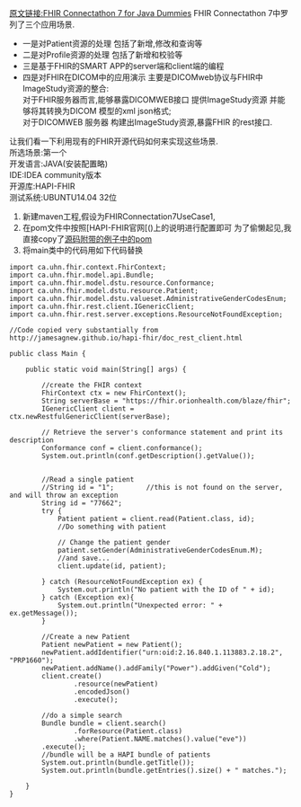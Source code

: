 [原文链接:FHIR Connectathon 7 for Java Dummies](http://fhirblog.com/2014/07/31/fhir-connectathon-7-for-java-dummies/)
FHIR Connectathon 7中罗列了三个应用场景.		
*	一是对Patient资源的处理  包括了新增,修改和查询等		
*	二是对Profile资源的处理  包括了新增和校验等		
*	三是基于FHIR的SMART APP的server端和client端的编程		
*	四是对FHIR在DICOM中的应用演示		主要是DICOMweb协议与FHIR中ImageStudy资源的整合:		
对于FHIR服务器而言,能够暴露DICOMWEB接口 提供ImageStudy资源 并能够将其转换为DICOM 模型的xml json格式;		
对于DICOMWEB 服务器 构建出ImageStudy资源,暴露FHIR 的rest接口.		

让我们看一下利用现有的FHIR开源代码如何来实现这些场景.				
所选场景:第一个		
开发语言:JAVA(安装配置略)	
IDE:IDEA community版本		
开源库:HAPI-FHIR		
测试系统:UBUNTU14.04 32位	

1.	新建maven工程,假设为FHIRConnectation7UseCase1,	
2. 	在pom文件中按照[HAPI-FHIR官网[()上的说明进行配置即可	为了偷懒起见,我直接copy了[源码附带的例子中的pom](https://github.com/jamesagnew/hapi-fhir/blob/master/restful-server-example/pom.xml)
3.	将main类中的代码用如下代码替换		
```
import ca.uhn.fhir.context.FhirContext;
import ca.uhn.fhir.model.api.Bundle;
import ca.uhn.fhir.model.dstu.resource.Conformance;
import ca.uhn.fhir.model.dstu.resource.Patient;
import ca.uhn.fhir.model.dstu.valueset.AdministrativeGenderCodesEnum;
import ca.uhn.fhir.rest.client.IGenericClient;
import ca.uhn.fhir.rest.server.exceptions.ResourceNotFoundException;

//Code copied very substantially from http://jamesagnew.github.io/hapi-fhir/doc_rest_client.html

public class Main {

    public static void main(String[] args) {

        //create the FHIR context
        FhirContext ctx = new FhirContext();
        String serverBase = "https://fhir.orionhealth.com/blaze/fhir";
        IGenericClient client = ctx.newRestfulGenericClient(serverBase);

        // Retrieve the server's conformance statement and print its description
        Conformance conf = client.conformance();
        System.out.println(conf.getDescription().getValue());


        //Read a single patient
        //String id = "1";        //this is not found on the server, and will throw an exception
        String id = "77662";
        try {
            Patient patient = client.read(Patient.class, id);
            //Do something with patient

            // Change the patient gender
            patient.setGender(AdministrativeGenderCodesEnum.M);
            //and save...
            client.update(id, patient);

        } catch (ResourceNotFoundException ex) {
            System.out.println("No patient with the ID of " + id);
        } catch (Exception ex){
            System.out.println("Unexpected error: " + ex.getMessage());
        }

        //Create a new Patient
        Patient newPatient = new Patient();
        newPatient.addIdentifier("urn:oid:2.16.840.1.113883.2.18.2", "PRP1660");
        newPatient.addName().addFamily("Power").addGiven("Cold");
        client.create()
                .resource(newPatient)
                .encodedJson()
                .execute();

        //do a simple search
        Bundle bundle = client.search()
                .forResource(Patient.class)
                .where(Patient.NAME.matches().value("eve"))
        .execute();
        //bundle will be a HAPI bundle of patients
        System.out.println(bundle.getTitle());
        System.out.println(bundle.getEntries().size() + " matches.");

    }
}
```
		



